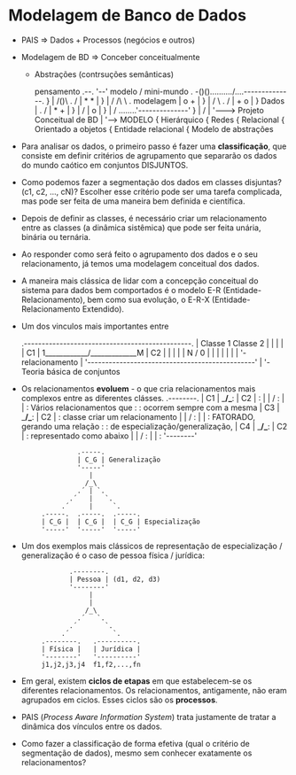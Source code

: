 Modelagem de Banco de Dados
============================

- PAIS => Dados + Processos (negócios e outros)

- Modelagem de BD => Conceber conceitualmente
  - Abstrações (contrsuções semânticas)

     pensamento
       .--.
       '--' modelo    /    mini-mundo
    . -()()........../....--------------. } 
    |  /()\ .       /    | *     *      | } 
    | / /\ \ . modelagem |     o    +   | } 
    |  /  \   .   /      | +         o  | } Dados
    |          . /       |   *   +      | } 
    |           /        |        o     | } 
    |          / ........'--------------' } 
    |         /
    |         '---> Projeto Conceitual de BD
    |
    '--> MODELO { Hierárquico
                { Redes
                { Relacional
                { Orientado a objetos
                { Entidade relacional
                { Modelo de abstrações

- Para analisar os dados, o primeiro passo é fazer uma **classificação**, que
  consiste em definir critérios de agrupamento que separarão os dados do mundo
  caótico em conjuntos DISJUNTOS.

- Como podemos fazer a segmentação dos dados em classes disjuntas? (c1, c2,
  ..., cN)? Escolher esse critério pode ser uma tarefa complicada, mas pode
  ser feita de uma maneira bem definida e científica.

- Depois de definir as classes, é necessário criar um relacionamento entre
  as classes (a dinâmica sistêmica) que pode ser feita unária, binária ou
  ternária.

- Ao responder como será feito o agrupamento dos dados e o seu relacionamento,
  já temos uma modelagem conceitual dos dados.

- A maneira mais clássica de lidar com a concepção conceitual do sistema
  para dados bem comportados é o modelo E-R (Entidade-Relacionamento),
  bem como sua evolução, o E-R-X (Entidade-Relacionamento Extendido).

- Um dos vinculos mais importantes entre 

    .-----------------------------------------------.
    | Classe 1                             Classe 2 |
    |                                               |
    |  | C1 | 1____________/\_____________M | C2 |  |
    |  |    | N            \/             0 |    |  |
    |                      |                        |
    |                      '- relacionamento        |
    '-----------------------------------------------'
      |
      '- Teoria básica de conjuntos

- Os relacionamentos **evoluem** - o que cria relacionamentos mais complexos
  entre as diferentes clásses.
                                  .--------. 
       | C1 | _________/\_________: | C2 | : 
       |    |          \/         : |    | : Vários relacionamentos que
                                  :        : ocorrem sempre com a mesma
       | C3 | _________/\_________: | C2 | : classe criar um relacionamento
       |    |          \/         : |    | : FATORADO, gerando uma relação
                                  :        : de especialização/generalização,
       | C4 | _________/\_________: | C2 | : representado como abaixo
       |    |          \/         : |    | : 
                                  '--------'

                    .-----.
                    | C_G | Generalização
                    '-----'
                       |
                      /_\
                    .´ | `.
                  .´   |   `.
                .´     |     `.
           .-----.  .-----.  .-----.
           | C_G |  | C_G |  | C_G | Especialização
           '-----'  '-----'  '-----'

- Um dos exemplos mais clássicos de representação de especialização /
  generalização é o caso de pessoa física / jurídica:

                  .--------.
                  | Pessoa | (d1, d2, d3)
                  '--------'
                       |
                       |
                      /_\
                    .´   `.
                  .´       `.
                .´           `.
           .--------.   .----------.
           | Física |   | Jurídica |
           '--------'   '----------'
           j1,j2,j3,j4  f1,f2,...,fn


- Em geral, existem **ciclos de etapas** em que estabelecem-se os diferentes
  relacionamentos. Os relacionamentos, antigamente, não eram agrupados em
  ciclos. Esses ciclos são os **processos**.

- PAIS (*Process Aware Information System*) trata justamente de tratar a
  dinâmica dos vínculos entre os dados.

- Como fazer a classificação de forma efetiva (qual o critério de segmentação
  de dados), mesmo sem conhecer exatamente os relacionamentos?
